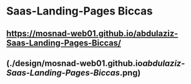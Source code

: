 # Saas-Landing-Pages Biccas

## https://mosnad-web01.github.io/abdulaziz-Saas-Landing-Pages-Biccas/

## (./design/mosnad-web01.github.io*abdulaziz-Saas-Landing-Pages-Biccas*.png)

